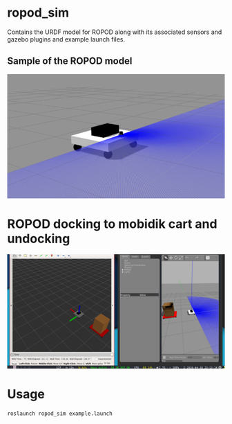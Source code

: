 # ropod_sim
Contains the URDF model for ROPOD along with its associated sensors and gazebo
plugins and example launch files.

## Sample of the ROPOD model
![Sample of the ROPOD model](docs/ROPOD_model.png)

# ROPOD docking to mobidik cart and undocking
![move dock move undock](docs/ropod_sim.gif)

# Usage

```
roslaunch ropod_sim example.launch
```
